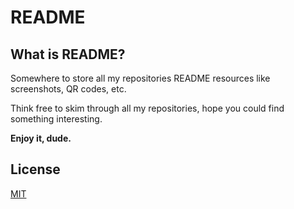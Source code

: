 # README
## What is README?
Somewhere to store all my repositories README resources like screenshots, QR codes, etc.

Think free to skim through all my repositories, hope you could find something interesting.

**Enjoy it, dude.**

## License

[MIT](./LICENSE)